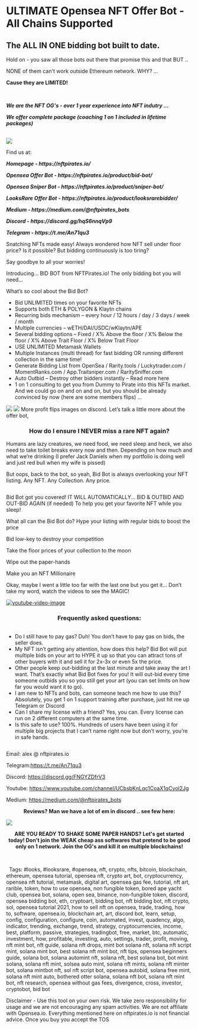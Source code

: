 <h1 dir="auto">ULTIMATE Opensea NFT Offer Bot - All Chains Supported</h1>

<h2 dir="auto">The ALL IN ONE bidding bot built to date.</h2>

<p>Hold on - you saw all those bots out there that promise this and that BUT ..</p>
<p>NONE of them can't work outside Ethereum network. WHY? ...</p>
<p><b>Cause they are LIMITED!</b></p>
<br>
<p><b><i>We are the NFT OG's - over 1 year experience into NFT indutry ...</b></i></p>
<p><b><i>We offer complete package (coaching 1 on 1 included in lifetime packages)</b></i></p>
<br>
<img src="https://miro.medium.com/max/1400/1*uYTzwFa8WBng50_MFw-p5w.png">
<p>Find us at:</p>
<b><i><p>Homepage - https://nftpirates.io/</p>
<p>Opensea Offer Bot - https://nftpirates.io/product/bid-bot/ </p>
<p>Opensea Sniper Bot - https://nftpirates.io/product/sniper-bot/</p>
<p>LooksRare Offer Bot - https://nftpirates.io/product/looksrarebidder/</p>
<p>Medium - https://medium.com/@nftpirates_bots</p>
<p>Discord - https://discord.gg/hqS6nnqVp9</p>
<p>Telegram - https://t.me/An71qu3</p></b></i>


Snatching NFTs made easy!
Always wondered how NFT sell under floor price? Is it possible? But bidding continuously is too tiring?

Say goodbye to all your worries!

Introducing…
BID BOT from NFTPirates.io!
The only bidding bot you will need…

What’s so cool about the Bid Bot?

- Bid UNLIMITED times on your favorite NFTs
- Supports both ETH & POLYGON & Klaytn chains
- Recurring bids mechanism – every hour / 12 hours / day / 3 days / week / month
- Multiple currencies – wETH/DAI/USDC/wKlaytn/APE
- Several bidding options – Fixed / X% Above the floor / X% Below the floor / X% Above Trait Floor / X% Below Trait Floor
- USE UNLIMITED Metamask Wallets
- Multiple Instances (multi thread) for fast bidding OR running different collection in the same time!
- Generate Bidding List from OpenSea / Rarity.tools / Luckytrader.com / MomentRanks.com / App.Traitsniper.com / RaritySniffer.com
- Auto Outbid – Destroy other bidders instantly – Read more here 
- 1 on 1 consulting to get you from Dummy to Pirate into this NFTs market.
And we could go on and on and on, but you should be already convinced by now (here are some members flips) …


<img src="https://nftpirates.io/wp-content/uploads/2022/01/IMG_7876-169x300.png">
<img src="https://nftpirates.io/wp-content/uploads/2022/01/Bildschirmfoto_2021-12-08_um_18.27.08-300x97.png">
More profit flips images on discord. Let’s talk a little more about the offer bot,

</div>
</div>
</div>
</div>
<h3 style="text-align: center;">How do I ensure I NEVER miss a rare NFT again?</h3>
Humans are lazy creatures, we need food, we need sleep and heck, we also need to take toilet breaks every now and then. Depending on how much and what we’re drinking
(I prefer Jack Daniels when my portfolio is doing well and just red bull when my wife is pissed)

But oops, back to the bot, so yeah,
Bid Bot is always overlooking your NFT listing. Any NFT. Any Collection. Any price.
<div class="page" title="Page 2">
<div class="section">
<div class="layoutArea">
<div class="column">

Bid Bot got you covered! IT WILL AUTOMATICALLY... BID &amp; OUTBID AND OUT-BID AGAIN (if needed) To help you get your favorite NFT while you sleep!

What all can the Bid Bot do?
Hype your listing with regular bids to boost the price
  
Bid low-key to destroy your competition

Take the floor prices of your collection to the moon

Wipe out the paper-hands

Make you an NFT Millionaire $$$$

Okay, maybe I went a little too far with the last one but you get it...</blockquote>
Don’t take my word, watch the videos to see the MAGIC!
<p dir="auto"><a title="nft opensea bidding bot" href="https://www.youtube.com/channel/UCbsbKnLqc1CoaX1qCyol2Jg/videos" rel="nofollow"><img src="https://nftpirates.io/wp-content/uploads/2021/10/Purple-and-Yellow-Flourish-Mardi-Gras-Instagram-Post-950-x-710-px-2.png" alt="youtube-video-image" border="0" data-canonical-src="https://nftpirates.io/wp-content/uploads/2021/10/Purple-and-Yellow-Flourish-Mardi-Gras-Instagram-Post-950-x-710-px-2.png" style="max-width: 100%;"></a></p>
<h3 style="text-align: center;">Frequently asked questions:</h3>
</div>
</div>
<div class="layoutArea">
<div class="column">
<ul>
 	<li>Do I still have to pay gas? Duh! You don’t have to pay gas on bids, the seller does.</li>
 	<li>My NFT isn’t getting any attention, how does this help? Bid Bot will put multiple bids on your art to HYPE it up so that you can attract tons of other buyers with it and sell it for 2x-3x or even 5x the price.</li>
 	<li>Other people keep out-bidding at the last minute and take away the art I want. That’s exactly what Bid Bot fixes for you! It will out-bid every time someone outbids you so you still get your art (you can set limits on how far you would want it to go).</li>
 	<li>I am new to NFTs and bots, can someone teach me how to use this? Absolutely, you get 1 on 1 support training after purchase, just hit me up Telegram or Discord</li>
 	<li>Can I share my license with a friend? Yes, you can. Every license can run on 2 different computers at the same time.</li>
 	<li>Is this safe to use? 100%. Hundreds of users have been using it for multiple big projects that I can’t name right now but don’t worry, you’re in safe hands.</li>
</ul>
</div>
</div>
</div>
</div>


Email: alex @ nftpirates.io

Telegram:<a href="https://t.me/An71qu3">https://t.me/An71qu3</a>

Discord: <a href="https://discord.gg/FNGYZDfrV3">https://discord.gg/FNGYZDfrV3</a>

Youtube: <a href="https://www.youtube.com/channel/UCbsbKnLqc1CoaX1qCyol2Jg">https://www.youtube.com/channel/UCbsbKnLqc1CoaX1qCyol2Jg</a>

Medium: <a href="https://medium.com/@nftpirates_bots">https://medium.com/@nftpirates_bots</a>

</div>
</div>
</div>
</div>
</div>
</div>
</div>
</div>

<p style="text-align: center;"><strong>Reviews? Man we have a lot of em in discord .. see few here: </strong></p>
<img src="https://nftpirates.io/wp-content/uploads/2022/04/Screen-Shot-2022-04-04-at-3.06.46-PM.png">

<p style="text-align: center;"><strong>ARE YOU READY TO SHAKE SOME PAPER HANDS? Let's get started today! Don't join the WEAK cheap ass softwares that pretend to be good only on 1 network. Join the OG's and kill it on multiple blockchains! </strong></p>
&nbsp;

&nbsp;
Tags: #looks, #looksrare, #opensea, nft, crypto, nfts, bitcoin, blockchain, ethereum, opensea tutorial, opensea nft, crypto art, bot, cryptocurrency, opensea nft tutorial, metamask, digital art, opensea gas fee, tutorial, nft art, rarible, token, how to use opensea, non fungible token, bored ape yacht club, opensea bot, solana, open sea, binance, non-fungible token, discord, opensea bidding bot, eth, cryptoart, bidding bot, nft bidding bot, nft crypto, sol, opensea tutorial 2021, how to sell nft on opensea, trade, trading, how to, software, opensea.io, blockchain art, art, discord bot, learn, setup, config, configuration, configure, coin, automated, invest, quadency, algo, indicator, trending, exchange, trend, strategy, cryptocurrencies, income, best, platform, passive, strategies, tradingbot, free, market, btc, automatic, investment, how, profitable, investing, auto, settings, trader, profit, moving, nft mint bot, nft guide, solana nft drops, mint bot solana nft, solana nft script mint, solana mint bot, best solana nft mint bot, nft tips, opensea beginners guide, solana bot, solana automint nft, solana nft, best solana bot, bot mint solana, solana nft mint, solsea auto mint, solana nft mints, solana nft minter bot, solana mintbot nft, sol nft script bot, opensea autobid, solana free mint, solana nft mint auto, bothered otter solana, solana nft bot, solana nft mint bot, nft research, opensea without gas fees, divergence, cross, investor, cryptobot, bid bot
&nbsp;

Disclaimer - Use this tool on your own risk. We take zero responsibility for usage and we are not encouraging any spam activities. We are not affiliate with Opensea.io. Everything mentioned here on nftpirates.io is not financial advice. Once you buy you accept the TOS
